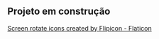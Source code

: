 ## Projeto em construção

<a href="https://www.flaticon.com/free-icons/screen-rotate" title="screen rotate icons">Screen rotate icons created by Flipicon - Flaticon</a>
